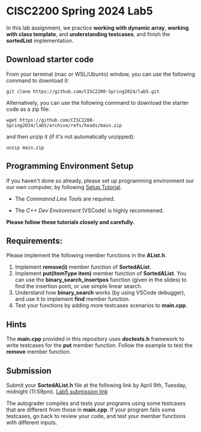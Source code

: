 # CISC2200 Spring 2024 Lab5

In this lab assignment, we practice **working with dynamic array**, **working with class template**,
and **understanding testcases**, and finish the **sortedList** implementation. 

## Download starter code

From your terminal (mac or WSL/Ubunto) window, you can use the following command to download it:
```
git clone https://github.com/CISC2200-Spring2024/lab5.git
```
Alternatively, you can use the following command to download the starter code as a zip file:
```
wget https://github.com/CISC2200-Spring2024/lab5/archive/refs/heads/main.zip
```

and then unzip it (if it's not automatically unzipped): 
```
unzip main.zip
```

## Programming Environment Setup
If you haven't done so already, please set up programming environment our our own computer, by following [Setup Tutorial](https://eecs280staff.github.io/tutorials/). 

- The _Commannd Line Tools_ are required. 

- The _C++ Dev Environment_ (VSCode) is highly recommened.

**Please follow these tutorials closely and carefully.**

## Requirements:

Please implement the following member functions in the **AList.h**. 

1. Implement **remove(i)** member function of **SortedAList**.
2. Implement **put(ItemType item)** member function of **SortedAList**. You can use the **binary_search_insertpos** function (given in the slides) to find the insertion point, or use simple linear search. 
3. Understand how **binary_search** works (by using VSCode debugger), and use it to implement **find** member function.
4. Test your functions by adding more testcases scenarios to **main.cpp**.
   
## Hints

The **main.cpp** provided in this repository uses **doctests.h** framework to write testcases for the **put** member function. 
Follow the example to test the **remove** member function. 


## Submission 

Submit your **SortedAList.h** file at the following link by April 9th, Tuesday, midnight (11:59pm).
[Lab5 submission link](https://storm.cis.fordham.edu:8443/web/project/1491)

The autograder compiles and tests your programs using 
some testcases that are different from those in **main.cpp**. If your program fails some testcases, go back to review your code, and test your member functions
with different inputs.
